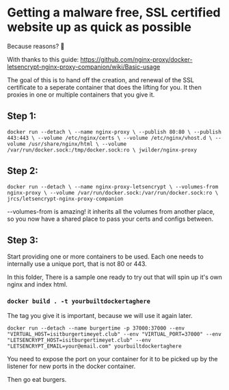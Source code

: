 # Getting a malware free, SSL certified website up as quick as possible
Because reasons? 🤷

With thanks to this guide: https://github.com/nginx-proxy/docker-letsencrypt-nginx-proxy-companion/wiki/Basic-usage 

The goal of this is to hand off the creation, and renewal of the SSL certificate to a seperate container that does the lifting for you. It then proxies in one or multiple containers that you give it.

## Step 1:
`docker run --detach \
    --name nginx-proxy \
    --publish 80:80 \
    --publish 443:443 \
    --volume /etc/nginx/certs \
    --volume /etc/nginx/vhost.d \
    --volume /usr/share/nginx/html \
    --volume /var/run/docker.sock:/tmp/docker.sock:ro \
    jwilder/nginx-proxy`

## Step 2:

`docker run --detach \
    --name nginx-proxy-letsencrypt \
    --volumes-from nginx-proxy \
    --volume /var/run/docker.sock:/var/run/docker.sock:ro \
    jrcs/letsencrypt-nginx-proxy-companion`

--volumes-from is amazing! it inherits all the volumes from another place, so you now have a shared place to pass your certs and configs between.

## Step 3: 
Start providing one or more containers to be used. Each one needs to internally use a unique port, that is not 80 or 443.

In this folder, There is a sample one ready to try out that will spin up it's own nginx and index html.
### `docker build . -t yourbuiltdockertaghere`
The tag you give it is important, because we will use it again later.

`docker run --detach --name burgertime -p 37000:37000 --env "VIRTUAL_HOST=isitburgertimeyet.club" --env "VIRTUAL_PORT=37000" --env "LETSENCRYPT_HOST=isitburgertimeyet.club" --env "LETSENCRYPT_EMAIL=your@email.com" yourbuiltdockertaghere`

You need to expose the port on your container for it to be picked up by the listener for new ports in the docker container.

Then go eat burgers.
